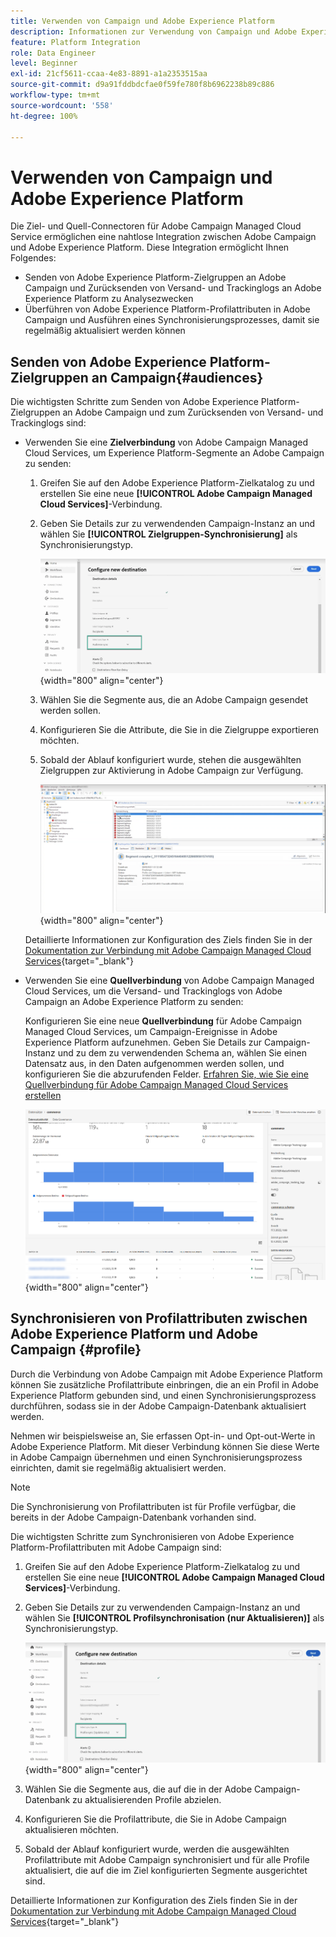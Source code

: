 ```yaml
---
title: Verwenden von Campaign und Adobe Experience Platform
description: Informationen zur Verwendung von Campaign und Adobe Experience Platform
feature: Platform Integration
role: Data Engineer
level: Beginner
exl-id: 21cf5611-ccaa-4e83-8891-a1a2353515aa
source-git-commit: d9a91fddbdcfae0f59fe780f8b6962238b89c886
workflow-type: tm+mt
source-wordcount: '558'
ht-degree: 100%

---
```


# Verwenden von Campaign und Adobe Experience Platform

Die Ziel- und Quell-Connectoren für Adobe Campaign Managed Cloud Service ermöglichen eine nahtlose Integration zwischen Adobe Campaign und Adobe Experience Platform. Diese Integration ermöglicht Ihnen Folgendes:

* Senden von Adobe Experience Platform-Zielgruppen an Adobe Campaign und Zurücksenden von Versand- und Trackinglogs an Adobe Experience Platform zu Analysezwecken
* Überführen von Adobe Experience Platform-Profilattributen in Adobe Campaign und Ausführen eines Synchronisierungsprozesses, damit sie regelmäßig aktualisiert werden können

## Senden von Adobe Experience Platform-Zielgruppen an Campaign{#audiences}

Die wichtigsten Schritte zum Senden von Adobe Experience Platform-Zielgruppen an Adobe Campaign und zum Zurücksenden von Versand- und Trackinglogs sind:

* Verwenden Sie eine **Zielverbindung** von Adobe Campaign Managed Cloud Services, um Experience Platform-Segmente an Adobe Campaign zu senden:

   1. Greifen Sie auf den Adobe Experience Platform-Zielkatalog zu und erstellen Sie eine neue **[!UICONTROL Adobe Campaign Managed Cloud Services]**-Verbindung.
   1. Geben Sie Details zur zu verwendenden Campaign-Instanz an und wählen Sie **[!UICONTROL Zielgruppen-Synchronisierung]** als Synchronisierungstyp.

      ![](assets/aep-audience-sync.png){width="800" align="center"}

   1. Wählen Sie die Segmente aus, die an Adobe Campaign gesendet werden sollen.
   1. Konfigurieren Sie die Attribute, die Sie in die Zielgruppe exportieren möchten.
   1. Sobald der Ablauf konfiguriert wurde, stehen die ausgewählten Zielgruppen zur Aktivierung in Adobe Campaign zur Verfügung.

      ![](assets/aep-destination.png){width="800" align="center"}

  Detaillierte Informationen zur Konfiguration des Ziels finden Sie in der [Dokumentation zur Verbindung mit Adobe Campaign Managed Cloud Services](https://www.adobe.com/go/destinations-adobe-campaign-managed-cloud-services-en){target="_blank"}

* Verwenden Sie eine **Quellverbindung** von Adobe Campaign Managed Cloud Services, um die Versand- und Trackinglogs von Adobe Campaign an Adobe Experience Platform zu senden:

  Konfigurieren Sie eine neue **Quellverbindung** für Adobe Campaign Managed Cloud Services, um Campaign-Ereignisse in Adobe Experience Platform aufzunehmen. Geben Sie Details zur Campaign-Instanz und zu dem zu verwendenden Schema an, wählen Sie einen Datensatz aus, in den Daten aufgenommen werden sollen, und konfigurieren Sie die abzurufenden Felder. [Erfahren Sie, wie Sie eine Quellverbindung für Adobe Campaign Managed Cloud Services erstellen](https://www.adobe.com/go/sources-campaign-ui-en)

  ![](assets/aep-logs.png){width="800" align="center"}

## Synchronisieren von Profilattributen zwischen Adobe Experience Platform und Adobe Campaign {#profile}

Durch die Verbindung von Adobe Campaign mit Adobe Experience Platform können Sie zusätzliche Profilattribute einbringen, die an ein Profil in Adobe Experience Platform gebunden sind, und einen Synchronisierungsprozess durchführen, sodass sie in der Adobe Campaign-Datenbank aktualisiert werden.

Nehmen wir beispielsweise an, Sie erfassen Opt-in- und Opt-out-Werte in Adobe Experience Platform. Mit dieser Verbindung können Sie diese Werte in Adobe Campaign übernehmen und einen Synchronisierungsprozess einrichten, damit sie regelmäßig aktualisiert werden.

>[!NOTE]
>
>Die Synchronisierung von Profilattributen ist für Profile verfügbar, die bereits in der Adobe Campaign-Datenbank vorhanden sind.

Die wichtigsten Schritte zum Synchronisieren von Adobe Experience Platform-Profilattributen mit Adobe Campaign sind:

1. Greifen Sie auf den Adobe Experience Platform-Zielkatalog zu und erstellen Sie eine neue **[!UICONTROL Adobe Campaign Managed Cloud Services]**-Verbindung.
1. Geben Sie Details zur zu verwendenden Campaign-Instanz an und wählen Sie **[!UICONTROL Profilsynchronisation (nur Aktualisieren)]** als Synchronisierungstyp.

   ![](assets/aep-profile-sync.png){width="800" align="center"}

1. Wählen Sie die Segmente aus, die auf die in der Adobe Campaign-Datenbank zu aktualisierenden Profile abzielen.
1. Konfigurieren Sie die Profilattribute, die Sie in Adobe Campaign aktualisieren möchten.
1. Sobald der Ablauf konfiguriert wurde, werden die ausgewählten Profilattribute mit Adobe Campaign synchronisiert und für alle Profile aktualisiert, die auf die im Ziel konfigurierten Segmente ausgerichtet sind.

Detaillierte Informationen zur Konfiguration des Ziels finden Sie in der [Dokumentation zur Verbindung mit Adobe Campaign Managed Cloud Services](https://www.adobe.com/go/destinations-adobe-campaign-managed-cloud-services-en){target="_blank"}